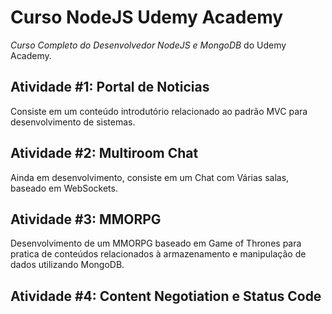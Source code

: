 # Curso NodeJS Udemy Academy

*Curso Completo do Desenvolvedor NodeJS e MongoDB* do Udemy Academy.

## Atividade #1: Portal de Noticias

Consiste em um conteúdo introdutório relacionado ao padrão MVC para desenvolvimento de sistemas. 

## Atividade #2: Multiroom Chat

Ainda em desenvolvimento, consiste em um Chat com Várias salas, baseado em WebSockets.

## Atividade #3: MMORPG

Desenvolvimento de um MMORPG baseado em Game of Thrones para pratica de conteúdos relacionados à armazenamento e manipulação de dados utilizando MongoDB.

## Atividade #4: Content Negotiation e Status Code

